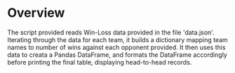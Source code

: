 # Overview
The script provided reads Win-Loss data provided in the file 'data.json'. Iterating through the data for each team, it builds a dictionary mapping team names to number of wins against each opponent provided. It then uses this data to creata a Pandas DataFrame, and formats the DataFrame accordingly before printing the final table, displaying head-to-head records.
